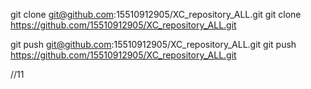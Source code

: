 git clone git@github.com:15510912905/XC_repository_ALL.git
git clone https://github.com/15510912905/XC_repository_ALL.git

git push git@github.com:15510912905/XC_repository_ALL.git
git push https://github.com/15510912905/XC_repository_ALL.git

//11